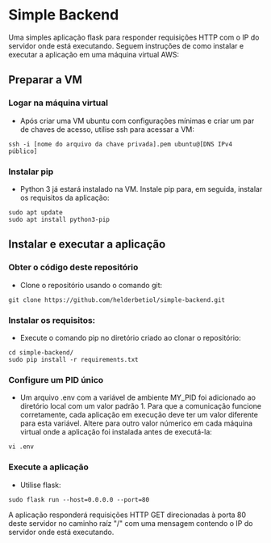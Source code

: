 # Simple Backend

Uma simples aplicação flask para responder requisições HTTP com o IP do servidor onde está executando. Seguem instruções de como instalar e executar a aplicação em uma máquina virtual AWS:

## Preparar a VM

### Logar na máquina virtual 
* Após criar uma VM ubuntu com configurações mínimas e criar um par de chaves de acesso, utilise ssh para acessar a VM:
```terminal
ssh -i [nome do arquivo da chave privada].pem ubuntu@[DNS IPv4 público]
```

### Instalar pip
* Python 3 já estará instalado na VM. Instale pip para, em seguida, instalar os requisitos da aplicação:
```terminal
sudo apt update
sudo apt install python3-pip
```

## Instalar e executar a aplicação

### Obter o código deste repositório
* Clone o repositório usando o comando git:
```terminal
git clone https://github.com/helderbetiol/simple-backend.git
```

### Instalar os requisitos:
* Execute o comando pip no diretório criado ao clonar o repositório:
```terminal
cd simple-backend/
sudo pip install -r requirements.txt
```

### Configure um PID único
* Um arquivo .env com a variável de ambiente MY_PID foi adicionado ao diretório local com um valor padrão 1. Para que a comunicação funcione corretamente, cada aplicação em execução deve ter um valor diferente para esta variável. Altere para outro valor númerico em cada máquina virtual onde a aplicação foi instalada antes de executá-la:
```terminal
vi .env
```

### Execute a aplicação
* Utilise flask:
```terminal
sudo flask run --host=0.0.0.0 --port=80
```

A aplicação responderá requisições HTTP GET direcionadas à porta 80 deste servidor no caminho raíz "/" com uma mensagem contendo o IP do servidor onde está executando.